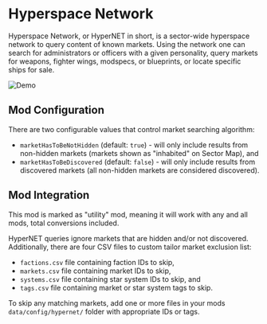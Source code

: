 # Hyperspace Network

Hyperspace Network, or HyperNET in short, is a sector-wide hyperspace network to query content of known markets.
Using the network one can search for administrators or officers with a given personality, query markets for weapons, fighter wings, modspecs, or blueprints, or locate specific ships for sale.

![Demo](https://i.imgur.com/iP8qXrt.png)

## Mod Configuration

There are two configurable values that control market searching algorithm:

* `marketHasToBeNotHidden` (default: `true`) - will only include results from non-hidden markets (markets shown as "inhabited" on Sector Map), and
* `marketHasToBeDiscovered` (default: `false`) - will only include results from discovered markets (all non-hidden markets are considered discovered).

## Mod Integration

This mod is marked as "utility" mod, meaning it will work with any and all mods, total conversions included.

HyperNET queries ignore markets that are hidden and/or not discovered.
Additionally, there are four CSV files to custom tailor market exclusion list:

* `factions.csv` file containing faction IDs to skip,
* `markets.csv` file containing market IDs to skip,
* `systems.csv` file containing star system IDs to skip, and
* `tags.csv` file containing market or star system tags to skip.

To skip any matching markets, add one or more files in your mods `data/config/hypernet/` folder with appropriate IDs or tags.
